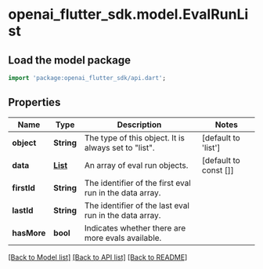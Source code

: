 # openai_flutter_sdk.model.EvalRunList

## Load the model package
```dart
import 'package:openai_flutter_sdk/api.dart';
```

## Properties
Name | Type | Description | Notes
------------ | ------------- | ------------- | -------------
**object** | **String** | The type of this object. It is always set to \"list\".  | [default to 'list']
**data** | [**List<EvalRun>**](EvalRun.md) | An array of eval run objects.  | [default to const []]
**firstId** | **String** | The identifier of the first eval run in the data array. | 
**lastId** | **String** | The identifier of the last eval run in the data array. | 
**hasMore** | **bool** | Indicates whether there are more evals available. | 

[[Back to Model list]](../README.md#documentation-for-models) [[Back to API list]](../README.md#documentation-for-api-endpoints) [[Back to README]](../README.md)


